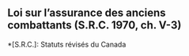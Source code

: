 ## Loi sur l’assurance des anciens combattants (S.R.C. 1970, ch. V-3)
  *[S.R.C.]: Statuts révisés du Canada

